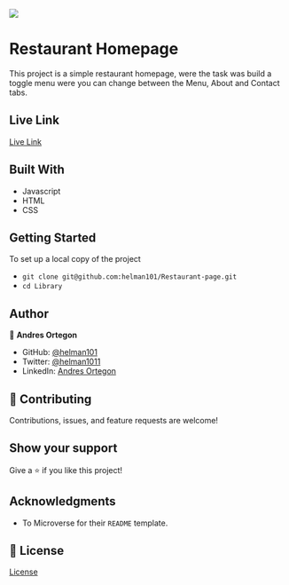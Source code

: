 ![](https://img.shields.io/badge/Microverse-blueviolet)
# Restaurant Homepage

This project is a simple restaurant homepage, were the task was build a toggle menu were you can change between the Menu, About and Contact tabs.

## Live Link
[Live Link](https://helman101.github.io/Restaurant-page/)

## Built With

- Javascript
- HTML
- CSS

## Getting Started

To set up a local copy of the project

- `git clone git@github.com:helman101/Restaurant-page.git`
- `cd Library`


## Author

👤 **Andres Ortegon**

- GitHub: [@helman101](https://github.com/helman101)
- Twitter: [@helman1011](https://twitter.com/Helman1011)
- LinkedIn: [Andres Ortegon](https://www.linkedin.com/in/helman101/)


## 🤝 Contributing

Contributions, issues, and feature requests are welcome!

## Show your support

Give a ⭐️ if you like this project!

## Acknowledgments

- To Microverse for their `README` template.

## 📝 License

[License](LICENSE)